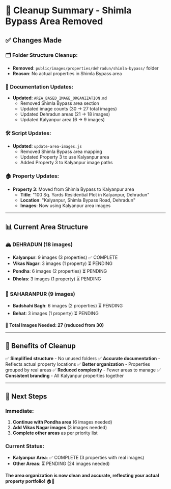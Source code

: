 # 🧹 Cleanup Summary - Shimla Bypass Area Removed

## ✅ **Changes Made**

### **🗂️ Folder Structure Cleanup:**
- **Removed**: `public/images/properties/dehradun/shimla-bypass/` folder
- **Reason**: No actual properties in Shimla Bypass area

### **📝 Documentation Updates:**
- **Updated**: `AREA_BASED_IMAGE_ORGANIZATION.md`
  - Removed Shimla Bypass area section
  - Updated image counts (30 → 27 total images)
  - Updated Dehradun areas (21 → 18 images)
  - Updated Kalyanpur area (6 → 9 images)

### **🛠️ Script Updates:**
- **Updated**: `update-area-images.js`
  - Removed Shimla Bypass area mapping
  - Updated Property 3 to use Kalyanpur area
  - Added Property 3 to Kalyanpur image paths

### **🏠 Property Updates:**
- **Property 3**: Moved from Shimla Bypass to Kalyanpur area
  - **Title**: "100 Sq. Yards Residential Plot in Kalyanpur, Dehradun"
  - **Location**: "Kalyanpur, Shimla Bypass Road, Dehradun"
  - **Images**: Now using Kalyanpur area images

---

## 📊 **Current Area Structure**

### **🏔️ DEHRADUN (18 images)**
- **Kalyanpur**: 9 images (3 properties) ✅ COMPLETE
- **Vikas Nagar**: 3 images (1 property) ⏳ PENDING
- **Pondha**: 6 images (2 properties) ⏳ PENDING
- **Dholas**: 3 images (1 property) ⏳ PENDING

### **🌾 SAHARANPUR (9 images)**
- **Badshahi Bagh**: 6 images (2 properties) ⏳ PENDING
- **Behat**: 3 images (1 property) ⏳ PENDING

**📸 Total Images Needed: 27 (reduced from 30)**

---

## 🎯 **Benefits of Cleanup**

✅ **Simplified structure** - No unused folders
✅ **Accurate documentation** - Reflects actual property locations
✅ **Better organization** - Properties grouped by real areas
✅ **Reduced complexity** - Fewer areas to manage
✅ **Consistent branding** - All Kalyanpur properties together

---

## 🚀 **Next Steps**

### **Immediate:**
1. **Continue with Pondha area** (6 images needed)
2. **Add Vikas Nagar images** (3 images needed)
3. **Complete other areas** as per priority list

### **Current Status:**
- **Kalyanpur Area**: ✅ COMPLETE (3 properties with real images)
- **Other Areas**: ⏳ PENDING (24 images needed)

**The area organization is now clean and accurate, reflecting your actual property portfolio!** 🏠📸 